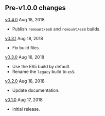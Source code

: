 ## Pre-v1.0.0 changes

[v0.4.0] Aug 18, 2018

- Publish `remount/es6` and `remount/esm` builds.

[v0.4.0]: https://github.com/rstacruz/remount/compare/v0.3.1...v0.4.0

[v0.3.1] Aug 18, 2018

- Fix build files.

[v0.3.1]: https://github.com/rstacruz/remount/compare/v0.3.0...v0.3.1

[v0.3.0] Aug 18, 2018

- Use the ES5 build by default.
- Rename the `legacy` build to `es5`.

[v0.3.0]: https://github.com/rstacruz/remount/compare/v0.2.0...v0.3.0

[v0.2.0] Aug 18, 2018

- Update documentation.

[v0.2.0]: https://github.com/rstacruz/remount/compare/v0.1.0...v0.2.0

[v0.1.0] Aug 17, 2018

- Initial release.

[v0.1.0]: https://github.com/rstacruz/remount/tree/v0.1.0
